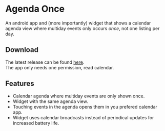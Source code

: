 # Agenda Once

An android app and (more importantly) widget that shows a
calendar agenda view where multiday events only occurs *once*,
not one listing per day.

## Download

The latest release can be found [here](https://github.com/Aggrathon/AgendaOnce/releases/).  
The app only needs one permission, read calendar.

## Features

 - Calendar agenda where multiday events are only shown once.
 - Widget with the same agenda view.
 - Touching events in the agenda opens them in you prefered calendar app.
 - Widget uses calendar broadcasts instead of periodical updates for increased battery life.
